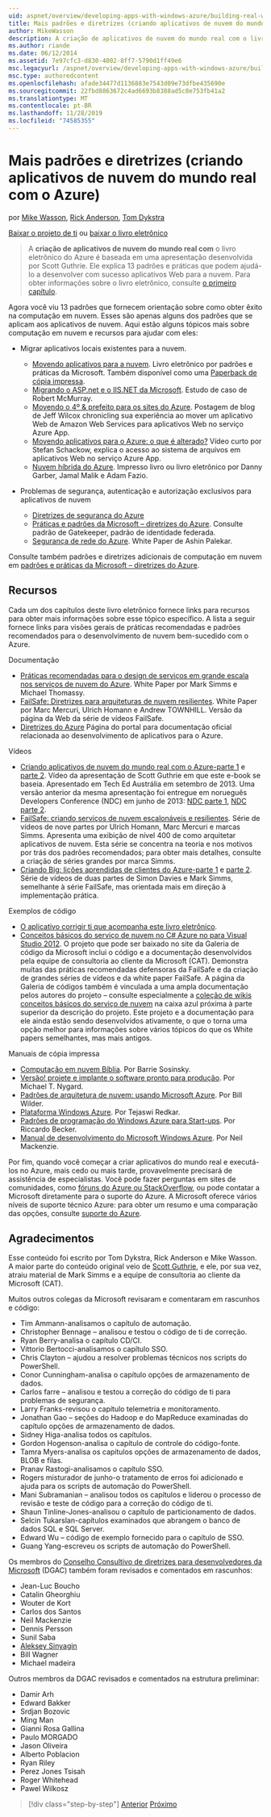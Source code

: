 ```yaml
---
uid: aspnet/overview/developing-apps-with-windows-azure/building-real-world-cloud-apps-with-windows-azure/more-patterns-and-guidance
title: Mais padrões e diretrizes (criando aplicativos de nuvem do mundo real com o Azure) | Microsoft Docs
author: MikeWasson
description: A criação de aplicativos de nuvem do mundo real com o livro eletrônico do Azure é baseada em uma apresentação desenvolvida por Scott Guthrie. Ele explica 13 padrões e práticas que podem...
ms.author: riande
ms.date: 06/12/2014
ms.assetid: 7e97cfc3-d830-4002-8ff7-5790d1ff49e6
msc.legacyurl: /aspnet/overview/developing-apps-with-windows-azure/building-real-world-cloud-apps-with-windows-azure/more-patterns-and-guidance
msc.type: authoredcontent
ms.openlocfilehash: afade34477d1136883e7543d09e73dfbe435690e
ms.sourcegitcommit: 22fbd8863672c4ad6693b8388ad5c8e753fb41a2
ms.translationtype: MT
ms.contentlocale: pt-BR
ms.lasthandoff: 11/28/2019
ms.locfileid: "74585355"
---
```

# <a name="more-patterns-and-guidance-building-real-world-cloud-apps-with-azure"></a>Mais padrões e diretrizes (criando aplicativos de nuvem do mundo real com o Azure)

por [Mike Wasson](https://github.com/MikeWasson), [Rick Anderson]((https://twitter.com/RickAndMSFT)), [Tom Dykstra](https://github.com/tdykstra)

[Baixar o projeto de ti](https://code.msdn.microsoft.com/Fix-It-app-for-Building-cdd80df4) ou [baixar o livro eletrônico](https://blogs.msdn.com/b/microsoft_press/archive/2014/07/23/free-ebook-building-cloud-apps-with-microsoft-azure.aspx)

> A **criação de aplicativos de nuvem do mundo real com** o livro eletrônico do Azure é baseada em uma apresentação desenvolvida por Scott Guthrie. Ele explica 13 padrões e práticas que podem ajudá-lo a desenvolver com sucesso aplicativos Web para a nuvem. Para obter informações sobre o livro eletrônico, consulte [o primeiro capítulo](introduction.md).

Agora você viu 13 padrões que fornecem orientação sobre como obter êxito na computação em nuvem. Esses são apenas alguns dos padrões que se aplicam aos aplicativos de nuvem. Aqui estão alguns tópicos mais sobre computação em nuvem e recursos para ajudar com eles:

- Migrar aplicativos locais existentes para a nuvem. 

    - [Movendo aplicativos para a nuvem](https://msdn.microsoft.com/library/ff728592.aspx). Livro eletrônico por padrões e práticas da Microsoft. Também disponível como uma [Paperback de cópia impressa](https://www.amazon.com/dp/1621140202).
    - [Migrando o ASP.net e o IIS.NET da Microsoft](https://go.microsoft.com/fwlink/?LinkId=400656). Estudo de caso de Robert McMurray.
    - [Movendo o 4º &amp; prefeito para os sites do Azure](http://www.jeff.wilcox.name/2013/04/4thandmayor-azure-websites/). Postagem de blog de Jeff Wilcox chronicling sua experiência ao mover um aplicativo Web de Amazon Web Services para aplicativos Web no serviço Azure App.
    - [Movendo aplicativos para o Azure: o que é alterado?](https://azure.microsoft.com/documentation/videos/web-sites-internals-and-the-file-system/) Vídeo curto por Stefan Schackow, explica o acesso ao sistema de arquivos em aplicativos Web no serviço Azure App.
    - [Nuvem híbrida do Azure](https://www.amazon.com/dp/B00EOP4UQW). Impresso livro ou livro eletrônico por Danny Garber, Jamal Malik e Adam Fazio.
- Problemas de segurança, autenticação e autorização exclusivos para aplicativos de nuvem

    - [Diretrizes de segurança do Azure](https://azure.microsoft.com/blog/2014/02/10/best-practices-windows-azure-websites-waws/)
    - [Práticas e padrões da Microsoft – diretrizes do Azure](https://msdn.microsoft.com/library/dn568099.aspx). Consulte padrão de Gatekeeper, padrão de identidade federada.
    - [Segurança de rede do Azure](https://download.microsoft.com/download/4/3/9/43902EC9-410E-4875-8800-0788BE146A3D/Windows%20Azure%20Network%20Security%20Whitepaper%20-%20FINAL.docx). White Paper de Ashin Palekar.

Consulte também padrões e diretrizes adicionais de computação em nuvem em [padrões e práticas da Microsoft – diretrizes do Azure](https://msdn.microsoft.com/library/dn568099.aspx).

<a id="resources"></a>
## <a name="resources"></a>Recursos

Cada um dos capítulos deste livro eletrônico fornece links para recursos para obter mais informações sobre esse tópico específico. A lista a seguir fornece links para visões gerais de práticas recomendadas e padrões recomendados para o desenvolvimento de nuvem bem-sucedido com o Azure.

Documentação

- [Práticas recomendadas para o design de serviços em grande escala nos serviços de nuvem do Azure](https://msdn.microsoft.com/library/windowsazure/jj717232.aspx). White Paper por Mark Simms e Michael Thomassy.
- [FailSafe: Diretrizes para arquiteturas de nuvem resilientes](https://msdn.microsoft.com/library/windowsazure/jj853352.aspx). White Paper por Marc Mercuri, Ulrich Homann e Andrew TOWNHILL. Versão da página da Web da série de vídeos FailSafe.
- [Diretrizes do Azure](https://azure.microsoft.com/develop/net/guidance/) Página do portal para documentação oficial relacionada ao desenvolvimento de aplicativos para o Azure.

Vídeos

- [Criando aplicativos de nuvem do mundo real com o Azure-parte 1](https://channel9.msdn.com/Events/TechEd/Australia/2013/AZR324) e [parte 2](https://channel9.msdn.com/Events/TechEd/Australia/2013/AZR325). Vídeo da apresentação de Scott Guthrie em que este e-book se baseia. Apresentado em Tech Ed Austrália em setembro de 2013. Uma versão anterior da mesma apresentação foi entregue em norueguês Developers Conference (NDC) em junho de 2013: [NDC parte 1](http://vimeo.com/68215538), [NDC parte 2](http://vimeo.com/68215602).
- [FailSafe: criando serviços de nuvem escalonáveis e resilientes](https://channel9.msdn.com/Series/FailSafe). Série de vídeos de nove partes por Ulrich Homann, Marc Mercuri e marcas Simms. Apresenta uma exibição de nível 400 de como arquitetar aplicativos de nuvem. Esta série se concentra na teoria e nos motivos por trás dos padrões recomendados; para obter mais detalhes, consulte a criação de séries grandes por marca Simms.
- [Criando Big: lições aprendidas de clientes do Azure-parte 1](https://channel9.msdn.com/Events/Build/2012/3-029) e [parte 2](https://channel9.msdn.com/Events/Build/2012/3-030). Série de vídeos de duas partes de Simon Davies e Mark Simms, semelhante à série FailSafe, mas orientada mais em direção à implementação prática.

Exemplos de código

- [O aplicativo corrigir ti que acompanha este livro eletrônico](https://code.msdn.microsoft.com/Fix-It-app-for-Building-cdd80df4?cdn_id=2013-12-03-002).
- [Conceitos básicos do serviço de nuvem no C# Azure no para Visual Studio 2012](https://aka.ms/csf). O projeto que pode ser baixado no site da Galeria de código da Microsoft inclui o código e a documentação desenvolvidos pela equipe de consultoria ao cliente da Microsoft (CAT). Demonstra muitas das práticas recomendadas defensoras da FailSafe e da criação de grandes séries de vídeos e da white paper FailSafe. A página da Galeria de códigos também é vinculada a uma ampla documentação pelos autores do projeto – consulte especialmente a [coleção de wikis conceitos básicos do serviço de nuvem](https://social.technet.microsoft.com/wiki/contents/articles/17987.cloud-service-fundamentals.aspx) na caixa azul próxima à parte superior da descrição do projeto. Este projeto e a documentação para ele ainda estão sendo desenvolvidos ativamente, o que o torna uma opção melhor para informações sobre vários tópicos do que os White papers semelhantes, mas mais antigos.

Manuais de cópia impressa

- [Computação em nuvem Bíblia](https://www.amazon.com/dp/0470903562). Por Barrie Sosinsky.
- [Versão! projete e implante o software pronto para produção](https://www.amazon.com/Release-It-Production-Ready-Pragmatic-Programmers/dp/0978739213). Por Michael T. Nygard.
- [Padrões de arquitetura de nuvem: usando Microsoft Azure](http://shop.oreilly.com/product/0636920023777.do). Por Bill Wilder.
- [Plataforma Windows Azure](https://www.amazon.com/dp/1430235632). Por Tejaswi Redkar.
- [Padrões de programação do Windows Azure para Start-ups](https://www.amazon.com/dp/1849685606). Por Riccardo Becker.
- [Manual de desenvolvimento do Microsoft Windows Azure](https://www.amazon.com/dp/1849682224). Por Neil Mackenzie.

Por fim, quando você começar a criar aplicativos do mundo real e executá-los no Azure, mais cedo ou mais tarde, provavelmente precisará de assistência de especialistas. Você pode fazer perguntas em sites de comunidades, como [fóruns do Azure ou StackOverflow](https://azure.microsoft.com/support/forums/), ou pode contatar a Microsoft diretamente para o suporte do Azure. A Microsoft oferece vários níveis de suporte técnico Azure: para obter um resumo e uma comparação das opções, consulte [suporte do Azure](https://azure.microsoft.com/support/plans/).

<a id="acknowledgments"></a>
## <a name="acknowledgments"></a>Agradecimentos

Esse conteúdo foi escrito por Tom Dykstra, Rick Anderson e Mike Wasson. A maior parte do conteúdo original veio de [Scott Guthrie](https://weblogs.asp.net/scottgu/), e ele, por sua vez, atraiu material de Mark Simms e a equipe de consultoria ao cliente da Microsoft (CAT).

Muitos outros colegas da Microsoft revisaram e comentaram em rascunhos e código:

- Tim Ammann-analisamos o capítulo de automação.
- Christopher Bennage – analisou e testou o código de ti de correção.
- Ryan Berry-analisa o capítulo CD/CI.
- Vittorio Bertocci-analisamos o capítulo SSO.
- Chris Clayton – ajudou a resolver problemas técnicos nos scripts do PowerShell.
- Conor Cunningham-analisa o capítulo opções de armazenamento de dados.
- Carlos farre – analisou e testou a correção do código de ti para problemas de segurança.
- Larry Franks-revisou o capítulo telemetria e monitoramento.
- Jonathan Gao – seções do Hadoop e do MapReduce examinadas do capítulo opções de armazenamento de dados.
- Sidney Higa-analisa todos os capítulos.
- Gordon Hogenson-analisa o capítulo de controle do código-fonte.
- Tamra Myers-analisa os capítulos opções de armazenamento de dados, BLOB e filas.
- Pranav Rastogi-analisamos o capítulo SSO.
- Rogers misturador de junho-o tratamento de erros foi adicionado e ajuda para os scripts de automação do PowerShell.
- Mani Subramanian – analisou todos os capítulos e liderou o processo de revisão e teste de código para a correção do código de ti.
- Shaun Tinline-Jones-analisou o capítulo de particionamento de dados.
- Selcin Tukarslan-capítulos examinados que abrangem o banco de dados SQL e SQL Server.
- Edward Wu – código de exemplo fornecido para o capítulo de SSO.
- Guang Yang-escreveu os scripts de automação do PowerShell.

Os membros do [Conselho Consultivo de diretrizes para desenvolvedores da Microsoft](https://aka.ms/DGAC) (DGAC) também foram revisados e comentados em rascunhos:

- Jean-Luc Boucho
- Catalin Gheorghiu
- Wouter de Kort
- Carlos dos Santos
- Neil Mackenzie
- Dennis Persson
- Sunil Saba
- [Aleksey Sinyagin](http://www.linkedin.com/in/sinyagin)
- Bill Wagner
- Michael madeira

Outros membros da DGAC revisados e comentados na estrutura preliminar:

- Damir Arh
- Edward Bakker
- Srdjan Bozovic
- Ming Man
- Gianni Rosa Gallina
- Paulo MORGADO
- Jason Oliveira
- Alberto Poblacion
- Ryan Riley
- Perez Jones Tsisah
- Roger Whitehead
- Pawel Wilkosz

> [!div class="step-by-step"]
> [Anterior](queue-centric-work-pattern.md)
> [Próximo](the-fix-it-sample-application.md)
